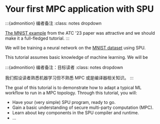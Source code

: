 # Your first MPC application with SPU

:::{admonition} 编者备注
:class: notes dropdown

[The MNIST example](https://github.com/secretflow/spu/tree/atc23_ae) from the ATC '23 paper was attractive and we should make it a full-fledged tutorial.
:::

We will be training a neural network on the [MNIST dataset](https://en.wikipedia.org/wiki/MNIST_database) using SPU.

This tutorial assumes basic knowledge of machine learning. We will be

:::{admonition} 编者备注：目标读者
:class: notes dropdown

我们假设读者熟悉机器学习但不熟悉 MPC 或是编译器相关知识。
:::

The goal of this tutorial is to demonstrate how to adapt a typical ML workflow to run in a MPC topology. Through this tutorial, you will:

- Have your (very simple) SPU program, ready to go.
- Gain a basic understanding of secure multi-party computation (MPC).
- Learn about key components in the SPU compiler and runtime.
- ...
